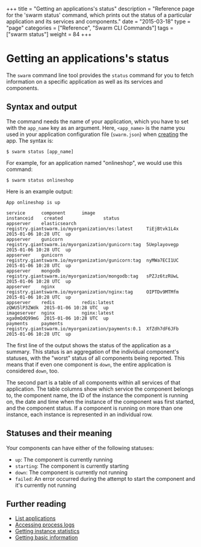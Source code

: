 +++
title = "Getting an applications's status"
description = "Reference page for the 'swarm status' command, which prints out the status of a particular application and its services and components."
date = "2015-03-18"
type = "page"
categories = ["Reference", "Swarm CLI Commands"]
tags = ["swarm status"]
weight = 84
+++

# Getting an applications's status

The `swarm` command line tool provides the `status` command for you to fetch information on a specific application as well as its services and components.

## Syntax and output

The command needs the name of your application, which you have to set with the `app_name` key as an argument. Here, `<app_name>` is the name you used in your application configuration file (`swarm.json`) when [creating](../create/) the app. The syntax is:

```nohighlight
$ swarm status [app_name]
```

For example, for an application named "onlineshop", we would use this command:

```nohighlight
$ swarm status onlineshop
```

Here is an example output:

```nohighlight
App onlineshop is up

service      component      image                                          instanceid    created               status
appserver    elasticsearch  registry.giantswarm.io/myorganization/es:latest     TiEjBtvk1L4x  2015-01-06 10:28 UTC  up
appserver    gunicorn       registry.giantswarm.io/myorganization/gunicorn:tag  5Ueplayovegp  2015-01-06 10:28 UTC  up
appserver    gunicorn       registry.giantswarm.io/myorganization/gunicorn:tag  nyMWa7ECI1UC  2015-01-06 10:28 UTC  up
appserver    mongodb        registry.giantswarm.io/myorganization/mongodb:tag   sPZJz6tzRUwL  2015-01-06 10:28 UTC  up
appserver    nginx          registry.giantswarm.io/myorganization/nginx:tag     OIPTDv9MTMfm  2015-01-06 10:28 UTC  up
appserver    redis          redis:latest                                   zQWU5lP3ZWdk  2015-01-06 10:28 UTC  up
imageserver  nginx          nginx:latest                                   xga0mQdQ99mG  2015-01-06 10:28 UTC  up
payments     payments       registry.giantswarm.io/myorganization/payments:0.1  XfZdh7dF6JFb  2015-01-06 10:28 UTC  up
```

The first line of the output shows the status of the application as a summary. This status is an aggregation of the individual component's statuses, with the "worst" status of all components being reported. This means that if even one component is `down`, the entire application is considered `down`, too.

The second part is a table of all components within all services of that application. The table columns show which service the component belongs to, the component name, the ID of the instance the component is running on, the date and time when the instance of the component was first started, and the component status. If a component is running on more than one instance, each instance is represented in an individual row.

## Statuses and their meaning

Your components can have either of the following statuses:

 * `up`: The component is currently running
 * `starting`: The component is currently starting
 * `down`: The component is currently not running
 * `failed`: An error occurred during the attempt to start the component and it's currently not running

## Further reading

* [List applications](../ls/)
* [Accessing process logs](../logs/)
* [Getting instance statistics](../stats/)
* [Getting basic information](../info/)
